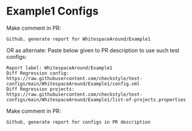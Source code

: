 # Example1 Configs
Make comment in PR:
```
Github, generate report for WhitespaceAround/Example1
```
OR as alternate:
Paste below given to PR description to use such test configs:
```
Report label: WhitespaceAround/Example1
Diff Regression config: https://raw.githubusercontent.com/checkstyle/test-configs/main/WhitespaceAround/Example1/config.xml
Diff Regression projects: https://raw.githubusercontent.com/checkstyle/test-configs/main/WhitespaceAround/Example1/list-of-projects.properties
```
Make comment in PR:
```
Github, generate report for configs in PR description
```
